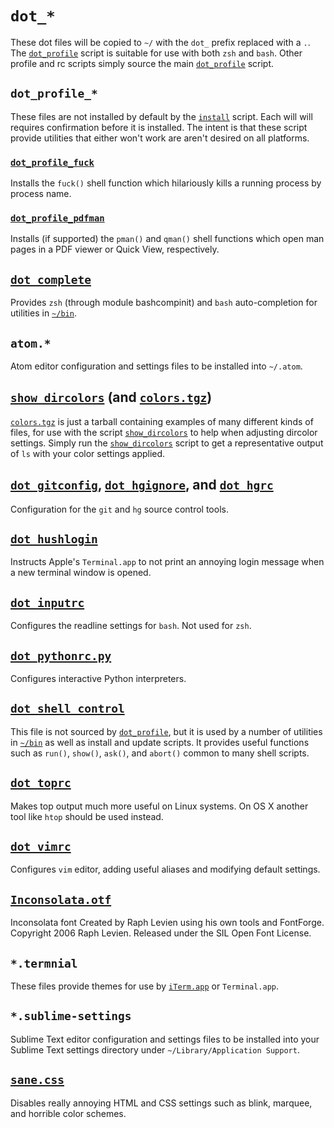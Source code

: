 # `dot_*`
These dot files will be copied to `~/` with the `dot_` prefix replaced with a `.`. The [`dot_profile`](dot_profile) script is suitable for use with both `zsh` and `bash`. Other profile and rc scripts simply source the main [`dot_profile`](dot_profile) script.

## `dot_profile_*`
These files are not installed by default by the [`install`](install) script. Each will will requires confirmation before it is installed. The intent is that these script provide utilities that either won't work are aren't desired on all platforms.

### [`dot_profile_fuck`](dot_profile_fuck)
Installs the `fuck()` shell function which hilariously kills a running process by process name.

### [`dot_profile_pdfman`](dot_profile_pdfman)
Installs (if supported) the `pman()` and `qman()` shell functions which open man pages in a PDF viewer or Quick View, respectively.

## [`dot_complete`](dot_complete)
Provides `zsh` (through module bashcompinit) and `bash` auto-completion for utilities in [`~/bin`](../bin).

## `atom.*`
Atom editor configuration and settings files to be installed into `~/.atom`.

## [`show_dircolors`](show_dircolors) (and [`colors.tgz`](colors.tgz))
[`colors.tgz`](colors.tgz) is just a tarball containing examples of many different kinds of files, for use with the script [`show_dircolors`](show_dircolors) to help when adjusting dircolor settings. Simply run the [`show_dircolors`](show_dircolors) script to get a representative output of `ls` with your color settings applied.

## [`dot_gitconfig`](dot_gitconfig), [`dot_hgignore`](dot_hgignore), and [`dot_hgrc`](dot_hgrc)
Configuration for the `git` and `hg` source control tools.

## [`dot_hushlogin`](dot_hushlogin)
Instructs Apple's `Terminal.app` to not print an annoying login message when a new terminal window is opened.

## [`dot_inputrc`](dot_inputrc)
Configures the readline settings for `bash`. Not used for `zsh`.

## [`dot_pythonrc.py`](dot_pythonrc.py)
Configures interactive Python interpreters.

## [`dot_shell_control`](dot_shell_control)
This file is not sourced by [`dot_profile`](dot_profile), but it is used by a number of utilities in [`~/bin`](../bin) as well as install and update scripts. It provides useful functions such as `run()`, `show()`, `ask()`, and `abort()` common to many shell scripts.

## [`dot_toprc`](dot_toprc)
Makes top output much more useful on Linux systems. On OS X another tool like `htop` should be used instead.

## [`dot_vimrc`](dot_vimrc)
Configures `vim` editor, adding useful aliases and modifying default settings.

## [`Inconsolata.otf`](Inconsolata.otf)
Inconsolata font Created by Raph Levien using his own tools and FontForge.
Copyright 2006 Raph Levien. Released under the SIL Open Font License.

## `*.termnial`
These files provide themes for use by [`iTerm.app`](http://iterm2.com/) or `Terminal.app`.

## `*.sublime-settings`
Sublime Text editor configuration and settings files to be installed into your Sublime Text settings directory under `~/Library/Application Support`.

## [`sane.css`](sane.css)
Disables really annoying HTML and CSS settings such as blink, marquee, and horrible color schemes.
